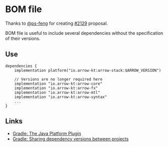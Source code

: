 # BOM file

Thanks to [@ps-feng](https://github.com/ps-feng) for creating [#2129](https://github.com/arrow-kt/arrow/issues/2129) proposal.

BOM file is useful to include several dependencies without the specification of their versions.

## Use

```
dependencies {
    implementation platform("io.arrow-kt:arrow-stack:$ARROW_VERSION")

    // Versions are no longer required here
    implementation "io.arrow-kt:arrow-core"
    implementation "io.arrow-kt:arrow-fx"
    implementation "io.arrow-kt:arrow-mtl"
    implementation "io.arrow-kt:arrow-syntax"
    ...
}
```

## Links

* [Gradle: The Java Platform Plugin](https://docs.gradle.org/current/userguide/java_platform_plugin.html#java_platform_plugin)
* [Gradle: Sharing dependency versions between projects](https://docs.gradle.org/current/userguide/platforms.html#sub:bom_import)

